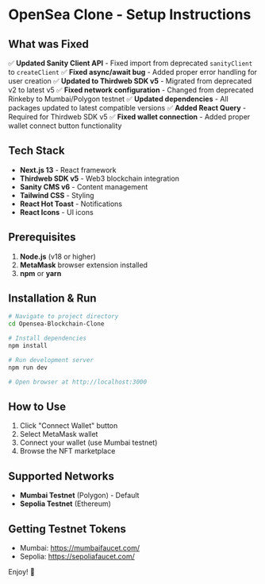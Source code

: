 # OpenSea Clone - Setup Instructions

## What was Fixed

✅ **Updated Sanity Client API** - Fixed import from deprecated `sanityClient` to `createClient`
✅ **Fixed async/await bug** - Added proper error handling for user creation
✅ **Updated to Thirdweb SDK v5** - Migrated from deprecated v2 to latest v5
✅ **Fixed network configuration** - Changed from deprecated Rinkeby to Mumbai/Polygon testnet
✅ **Updated dependencies** - All packages updated to latest compatible versions
✅ **Added React Query** - Required for Thirdweb SDK v5
✅ **Fixed wallet connection** - Added proper wallet connect button functionality

## Tech Stack

- **Next.js 13** - React framework
- **Thirdweb SDK v5** - Web3 blockchain integration  
- **Sanity CMS v6** - Content management
- **Tailwind CSS** - Styling
- **React Hot Toast** - Notifications
- **React Icons** - UI icons

## Prerequisites

1. **Node.js** (v18 or higher)
2. **MetaMask** browser extension installed
3. **npm** or **yarn**

## Installation & Run

```bash
# Navigate to project directory
cd Opensea-Blockchain-Clone

# Install dependencies
npm install

# Run development server
npm run dev

# Open browser at http://localhost:3000
```

## How to Use

1. Click "Connect Wallet" button
2. Select MetaMask wallet
3. Connect your wallet (use Mumbai testnet)
4. Browse the NFT marketplace

## Supported Networks

- **Mumbai Testnet** (Polygon) - Default
- **Sepolia Testnet** (Ethereum)

## Getting Testnet Tokens

- Mumbai: https://mumbaifaucet.com/
- Sepolia: https://sepoliafaucet.com/

Enjoy! 🚀
